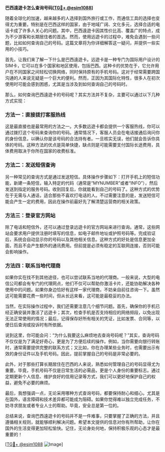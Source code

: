 **巴西遠遊卡怎么查询号码[[TG💪+ @esim1088](https://t.me/s/esim1088)]**

随着全球化的加速，越来越多的人选择到国外旅行或工作，而通信工具的选择也变得尤为重要。特别是在巴西这样的国家，由于地域广阔、文化多元，选择合适的电话卡成了许多人关心的问题。其中，巴西遠遊卡因其性价比高、覆盖广的特点，成为不少游客和长期居住者的首选。然而，使用远遊卡的过程中，难免会遇到一些问题，比如如何查询自己的号码。这篇文章将为你详细解答这一疑问，并提供一些实用的小技巧。

首先，让我们来了解一下什么是巴西遠遊卡。远遊卡是一种专门为国际用户设计的SIM卡，它可以在多个国家和地区使用，包括巴西。这种卡的优势在于，它允许用户在不同国家之间轻松切换网络，同时保持原有的手机号码。这对于经常需要跨国沟通的人来说无疑是一个巨大的便利。然而，正因为其国际化特性，很多人在初次使用时可能会感到困惑，尤其是当涉及到如何查询自己的号码时。

那么，如何查询巴西遠遊卡的号码呢？其实方法并不复杂，主要可以通过以下几种方式实现：

### 方法一：直接拨打客服热线

这是最直接也是最常用的方法之一。大多数远遊卡都会提供一个客服热线，你可以通过拨打这个号码来查询你的号码。通常情况下，客服人员会在电话接通后询问你的身份信息，以确认你是该号码的合法持有者。一旦核实无误，他们就会告诉你具体的号码。这种方法的优点是简单快捷，缺点则是可能需要支付国际长途费用，具体费用取决于你所在国家的收费标准。

### 方法二：发送短信查询

另一种常见的查询方式是通过发送短信。具体操作步骤如下：打开手机上的短信功能，新建一条短信，输入特定的代码（通常是“MYNUMBER”或者“INFO”），然后发送到指定的服务号码。收到回复后，你就能看到自己的号码了。这种方式的优势在于无需与人通话，适合那些不喜欢打电话的人。不过需要注意的是，发送短信可能会产生一定的费用，因此在操作前最好先了解清楚运营商的相关政策。

### 方法三：登录官方网站

除了电话和短信外，还可以通过登录远遊卡的官方网站来进行查询。通常，这些网站会要求用户提供注册时填写的信息，如电子邮件地址或护照号码等。完成验证后，系统会自动显示你的号码以及其他相关信息。这种方式的好处是信息更加全面，而且不会产生额外的通讯费用。但前提是必须有稳定的互联网连接，否则可能会影响操作。

### 方法四：联系当地代理商

如果你实在找不到其他途径，也可以尝试联系当地的代理商。一般来说，大型的电信公司都会有专门的代理网点，他们不仅可以帮助你激活卡片，还能协助解决各种使用中的问题。如果你身边恰好有这样一家代理商，不妨亲自前往咨询一下。虽然这可能需要花费一些时间，但从长远来看，这可能是最稳妥的办法。

当然，在实际操作过程中，我们还需要注意几个细节问题。首先，确保你的手机已经正确安装并激活了远遊卡；其次，检查手机是否支持相应的网络频段，以免出现无法正常使用的情况；最后，记得保存好所有相关的凭证，比如发票、合同等，以便日后查询或投诉时有所依据。

说到这里，你可能会问：“为什么我要这么麻烦地去查询号码呢？”其实，查询号码不仅仅是为了满足好奇心，更是为了方便后续的操作。例如，当你需要向银行转账时，通常需要提供完整的联系方式；又比如，你在办理某些业务时，也需要出示有效的身份证件以及手机号码。因此，提前掌握自己的号码是非常必要的。

此外，对于那些打算长期居住在巴西的人来说，熟悉如何管理自己的号码显得尤为重要。毕竟，手机号码不仅是日常生活的必需品，更是个人身份的重要标志。通过定期更新个人信息、维护良好的信用记录等方式，我们可以更好地保护自己的权益，避免不必要的麻烦。

最后，我想强调一点，无论采用哪种方式查询号码，都要保持耐心和细心。尤其是在国外，语言障碍和技术差异都可能成为阻碍。如果你觉得难以独立完成任务，不妨寻求朋友或者专业人士的帮助。毕竟，安全总是第一位的。

总结来说，查询巴西遠遊卡的号码并不是一件难事，只要掌握了正确的方法，并且遵循相关规则，就能够顺利解决问题。希望本文提供的信息对你有所帮助，让你在国外的生活变得更加轻松愉快。记住，无论身处何地，保持积极乐观的心态才是最重要的！

[[TG💪+ @esim1088](https://t.me/s/esim1088) ![Image](https://i.postimg.cc/4NQfJmqS/Snipaste-2025-05-13-00-14-12.png)]